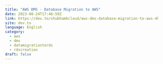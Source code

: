 ```yaml
---
title: "AWS DMS - Database Migration to AWS"
date: 2023-08-24T17:46:59Z
link: https://dev.to/shubhamkcloud/aws-dms-database-migration-to-aws-4k5o?utm_medium=RSS&utm_source=news.12bit.vn
site: dev.to
language: English
category:
  - aws
  - dms
  - datamigrationtords
  - rdscreation
draft: false
---
```

